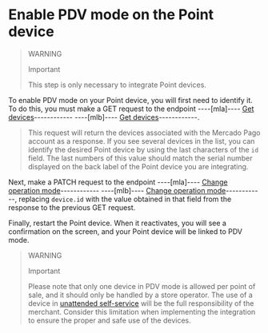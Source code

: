 # Enable PDV mode on the Point device

> WARNING
>
> Important
>
> This step is only necessary to integrate Point devices.


To enable PDV mode on your Point device, you will first need to identify it. To do this, you must make a GET request to the endpoint ----[mla]---- [Get devices](/developers/en/reference/instore_api_mla/_instore-api_pointdevices/get)------------ ----[mlb]---- [Get devices](/developers/en/reference/instore_api_mlb/_instore-api_pointdevices/get)------------.

> This request will return the devices associated with the Mercado Pago account as a response. If you see several devices in the list, you can identify the desired Point device by using the last characters of the `id` field. The last numbers of this value should match the serial number displayed on the back label of the Point device you are integrating.

Next, make a PATCH request to the endpoint ----[mla]---- [Change operation mode](/developers/en/reference/instore_api_mla/_instore-api_pointdevices_device_id/patch)------------ ----[mlb]---- [Change operation mode](/developers/en/reference/instore_api_mlb/_instore-api_pointdevices_device_id/patch)------------, replacing `device.id` with the value obtained in that field from the response to the previous GET request.

Finally, restart the Point device. When it reactivates, you will see a confirmation on the screen, and your Point device will be linked to PDV mode.

> WARNING
>
> Important
>
> Please note that only one device in PDV mode is allowed per point of sale, and it should only be handled by a store operator. The use of a device in [unattended self-service](/developers/en/docs/ecosistema-presencial/glossary) will be the full responsibility of the merchant. Consider this limitation when implementing the integration to ensure the proper and safe use of the devices.
